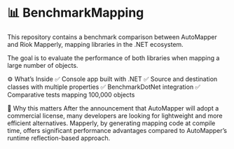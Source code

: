 # 📊 BenchmarkMapping

This repository contains a benchmark comparison between AutoMapper and Riok Mapperly, mapping libraries in the .NET ecosystem.

The goal is to evaluate the performance of both libraries when mapping a large number of objects.

⚙️ What’s Inside
✅ Console app built with .NET
✅ Source and destination classes with multiple properties
✅ BenchmarkDotNet integration
✅ Comparative tests mapping 100,000 objects

📌 Why this matters
After the announcement that AutoMapper will adopt a commercial license, many developers are looking for lightweight and more efficient alternatives.
Mapperly, by generating mapping code at compile time, offers significant performance advantages compared to AutoMapper’s runtime reflection-based approach.
